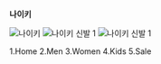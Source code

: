 **나이키**

![나이키](https://github.com/user-attachments/assets/6d773cac-050d-4b4f-b200-5867b5bff736)
![나이키 신발 1](https://github.com/user-attachments/assets/f53ad309-f499-4422-bdd3-9597b3c3fc1a)
![나이키 신발 1](https://github.com/user-attachments/assets/120bb17e-5435-4539-97eb-4605758bb8e0)

1.Home
2.Men
3.Women
4.Kids
5.Sale

